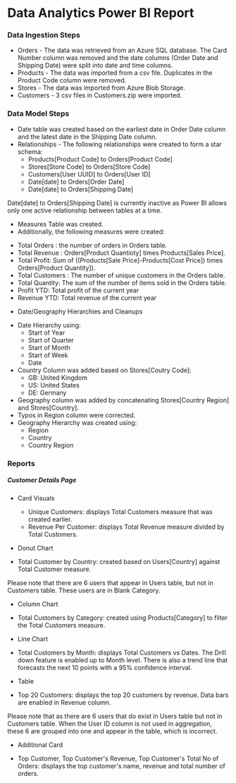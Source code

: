 # Data Analytics Power BI Report

### Data Ingestion Steps 

* Orders - The data was retrieved from an Azure SQL database. The Card Number column was removed and the date columns (Order Date and Shipping Date) were split into date and time columns. 
* Products - The data was imported from a csv file. Duplicates in the Product Code column were removed. 
* Stores - The data was imported from Azure Blob Storage.  
* Customers - 3 csv files in Customers.zip were imported. 

### Data Model Steps

* Date table was created based on the earliest date in Order Date column and the latest date in the Shipping Date column.
* Relationships - The following relationships were created to form a star schema: 
  - Products[Product Code] to Orders[Product Code]
  - Stores[Store Code] to Orders[Store Code]
  - Customers[User UUID] to Orders[User ID]
  - Date[date] to Orders[Order Date]
  - Date[date] to Orders[Shipping Date] 

Date[date] to Orders[Shipping Date] is currently inactive as Power BI allows only one active relationship between tables at a time. 

* Measures Table was created. 
* Additionally, the following measures were created: 
 - Total Orders : the number of orders in Orders table.
 - Total Revenue : Orders[Product Quantioty] times Products[Sales Price].
 - Total Profit: Sum of ((Products[Sale Price]-Products[Cost Price]) times Orders[Product Quantity]).
 - Total Customers : The number of unique customers in the Orders table.
 - Total Quantity: The sum of the number of items sold in the Orders table. 
 - Profit YTD: Total profit of the current year
 - Revenue YTD: Total revenue of the current year 
*  Date/Geography Hierarchies and Cleanups 
 - Date Hierarchy using:
    - Start of Year
    - Start of Quarter
    - Start of Month
    - Start of Week
    - Date
  - Country Column was added based on Stores[Coutry Code]:
    - GB: United Kingdom
    - US: United States
    - DE: Germany
  - Geography column was added by concatenating Stores[Country Region] and Stores[Country].
  - Typos in Region column were corrected.
  - Geography Hierarchy was created using:
    - Region
    - Country
    - Country Region

### Reports 

##### Customer Details Page 

* Card Visuals 
  - Unique Customers: displays Total Customers measure that was created earlier. 
  - Revenue Per Customer: displays Total Revenue measure divided by Total Customers.

* Donut Chart
 - Total Customer by Country: created based on Users[Country] against Total Customer measure.

Please note that there are 6 users that appear in Users table, but not in Customers table. These users are in Blank Category. 

* Column Chart 
 - Total Customers by Category:  created using Products[Category] to filter the Total Customers measure.

* Line Chart 
 -  Total Customers by Month: displays Total Customers vs Dates. The Drill down feature is enabled up to Month level. There is also a trend line that forecasts the next 10 points with a 95% confidence interval.

* Table 
 - Top 20 Customers: displays the top 20 customers by revenue. Data bars are enabled in Revenue column. 

 Please note that as there are 6 users that do exist in Users table but not in Customers table. When the User ID column is not used in aggregation, these 6 are grouped into one and appear in the table, which is incorrect.  

* Additional Card  
 - Top Customer, Top Customer's Revenue, Top Customer's Total No of Orders:  displays the top customer's name, revenue and total number of orders.  
